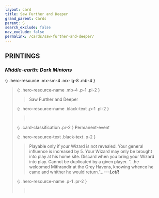 ```yaml
---
layout: card
title: Saw Further and Deeper
grand_parent: Cards
parent: S
search_exclude: false
nav_exclude: false
permalink: /cards/saw-further-and-deeper/
---
```


## PRINTINGS


### _Middle-earth: Dark Minions_

{: .hero-resource .mx-sm-4 .mx-lg-8 .mb-4 }
> {: .hero-resource-name .mb-4 .p-1 .pl-2 }
> > <div class="card-mp"></div>
> > <div class="card-name">Saw Further and Deeper</div>
>
> {: .hero-resource-name .black-text .p-1 .pl-2 }
> > &nbsp;
>
> {: .card-classification .pr-2 }
> Permanent-event
>
> {: .hero-resource-text .black-text .p-2 }
> > Playable only if your Wizard is not revealed. Your general influence is increased by 5. Your Wizard may only be brought into play at his home site. Discard when you bring your Wizard into play. Cannot be duplicated by a given player.   “...he welcomed Mithrandir at the Grey Havens, knowing whence he came and whither he would return."_ ***---LotR*** 
> 
> {: .hero-resource-name .p-1 .pr-2 }
> > <div class="card-shield"></div>
> > <div class="card-corruption">&nbsp;</div>
